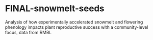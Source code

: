 # FINAL-snowmelt-seeds
Analysis of how experimentally accelerated snowmelt and flowering phenology impacts plant reproductive success with a community-level focus, data from RMBL 
